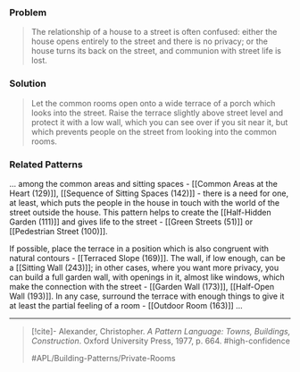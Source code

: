 ### Problem
>The relationship of a house to a street is often confused: either the house opens entirely to the street and there is no privacy; or the house turns its back on the street, and communion with street life is lost.

### Solution
>Let the common rooms open onto a wide terrace of a porch which looks into the street. Raise the terrace slightly above street level and protect it with a low wall, which you can see over if you sit near it, but which prevents people on the street from looking into the common rooms.

### Related Patterns
... among the common areas and sitting spaces - [[Common Areas at the Heart (129)]], [[Sequence of Sitting Spaces (142)]] - there is a need for one, at least, which puts the people in the house in touch with the world of the street outside the house. This pattern helps to create the [[Half-Hidden Garden (111)]] and gives life to the street - [[Green Streets (51)]] or [[Pedestrian Street (100)]].

If possible, place the terrace in a position which is also congruent with natural contours - [[Terraced Slope (169)]]. The wall, if low enough, can be a [[Sitting Wall (243)]]; in other cases, where you want more privacy, you can build a full garden wall, with openings in it, almost like windows, which make the connection with the street - [[Garden Wall (173)]], [[Half-Open Wall (193)]]. In any case, surround the terrace with enough things to give it at least the partial feeling of a room - [[Outdoor Room (163)]] ...

---

> [!cite]- Alexander, Christopher. _A Pattern Language: Towns, Buildings, Construction_. Oxford University Press, 1977, p. 664.
> #high-confidence
>
> #APL/Building-Patterns/Private-Rooms
